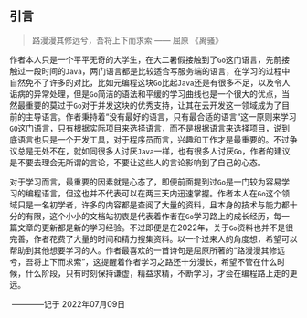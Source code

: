 ## 引言	

> 路漫漫其修远兮，吾将上下而求索  —— 屈原 《离骚》

作者本人只是一个平平无奇的大学生，在大二暑假接触到了`Go`这门语言，先前接触过一段时间的`Java`，两门语言都是比较适合写服务端的语言，在学习的过程中自然免不了许多的对比，比如元编程这块`Go`比起`Java`还是有很多不足，以及令人诟病的异常处理，但是`Go`简洁的语法和平缓的学习曲线也是一个很大的优点，当然最重要的莫过于`Go`对于并发这块的优秀支持，让其在云开发这一领域成为了目前的主导语言。作者秉持着“没有最好的语言，只有最合适的语言“这一原则来学习`GO`这门语言，只有根据实际项目来选择语言，而不是根据语言来选择项目，说到底语言也只是一个开发工具，对于程序员而言，兴趣和工作才是最重要的。不过争议总是无处不在，就如同很多人讨厌`Java`一样，也有很多人讨厌`Go`，作者的建议是不要去理会无所谓的言论，不要让这些人的言论影响到了自己的心态。

对于学习而言，最重要的因素就是心态了，即便前面提到过`Go`是一门较为容易学习的编程语言，但这也并不代表可以在两三天内迅速掌握。作者本人在`Go`这个领域只是一名初学者，许多的内容都是查阅了大量的资料，且本身的技术与能力都十分的有限，这个小小的文档站初衷是代表着作者在`Go`学习路上的成长经历，每一篇文章的更新都是新的学习经验。不过即便是在2022年，关于`Go`资料也并不是很完善，作者花费了大量的时间和精力搜集资料。以一个过来人的角度想，希望可以帮助到其他想要学习的人。作者最喜欢的一首诗句是屈原所著的“路漫漫其修远兮，吾将上下而求索”，这提醒着作者学习之路还十分漫长，希望不管在什么时候，什么阶段，只有时刻保持谦虚，精益求精，不断学习，才会在编程路上走的更远。

​                                                                                                                                                                                                                  ————记于 2022年07月09日

